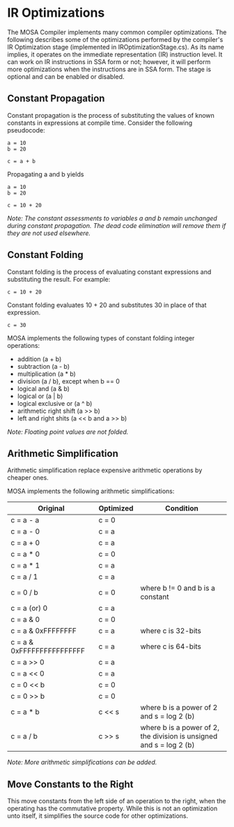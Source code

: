 # IR Optimizations

The MOSA Compiler implements many common compiler optimizations. The following describes some of the optimizations performed by the compiler's IR Optimization stage (implemented in IROptimizationStage.cs). As its name implies, it operates on the immediate representation (IR) instruction level. It can work on IR instructions in SSA form or not; however, it will perform more optimizations when the instructions are in SSA form. The stage is optional and can be enabled or disabled.

## Constant Propagation

Constant propagation is the process of substituting the values of known constants in expressions at compile time. Consider the following pseudocode:

````
a = 10
b = 20

c = a + b
````
Propagating a and b yields

````
a = 10
b = 20

c = 10 + 20
````
_Note: The constant assessments to variables a and b remain unchanged during constant propagation. The dead code elimination will remove them if they are not used elsewhere._

## Constant Folding

Constant folding is the process of evaluating constant expressions and substituting the result. For example:

````
c = 10 + 20
````
Constant folding evaluates 10 + 20 and substitutes 30 in place of that expression.
````
c = 30
````

MOSA implements the following types of constant folding integer operations: 
* 	addition (a + b)
* 	subtraction (a - b)
* 	multiplication (a * b)
* 	division (a / b), except when b == 0
* 	logical and (a & b)
* 	logical or (a | b)
* 	logical exclusive or (a ^ b)
* 	arithmetic right shift (a >> b)
* 	left and right shits (a << b and a >> b)

_Note: Floating point values are not folded._

## Arithmetic Simplification 

Arithmetic simplification replace expensive arithmetic operations by cheaper ones. 

MOSA implements the following arithmetic simplifications:

Original | Optimized | Condition
---------|-----------|-----------
c = a - a | c = 0
c = a - 0 | c = a
c = a + 0 | c = a
c = a * 0 | c = 0
c = a * 1 | c = a
c = a / 1 | c = a
c = 0 / b | c = 0 | where b != 0 and b is a constant
c = a (or)  0 | c = a
c = a & 0 | c = 0
c = a & 0xFFFFFFFF | c = a | where c is 32-bits
c = a & 0xFFFFFFFFFFFFFFFF | c = a | where c is 64-bits
c = a >> 0 | c = a
c = a << 0 | c = a
c = 0 << b | c = 0
c = 0 >> b | c = 0
c = a * b | c << s | where b is a power of 2 and s = log 2 (b)
c = a / b | c >> s | where b is a power of 2, the division is unsigned and s = log 2 (b)

_Note: More arithmetic simplifications can be added._

## Move Constants to the Right

This move constants from the left side of an operation to the right, when the operating has the commutative property. While this is not an optimization unto itself, it simplifies the source code for other optimizations.


